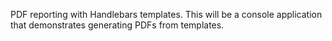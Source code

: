 PDF reporting with Handlebars templates. 
This will be a console application that demonstrates generating PDFs from templates.

